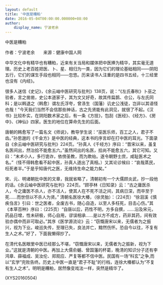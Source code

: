 ```yaml
---
layout: default
title: '中医是糟粕'
date: 2016-05-04T00:00:00.000000+08:00
author:
    display_name: 宁波老余
---
```


中医是糟粕

作者：宁波老余　　来源：健康中国人网

中华文化中有精华也有糟粕，近来有关当局和媒体把中医捧为精华，其实毫无道理。历史上老百姓把医、卜、星、相归为一类，因为它们的理论基础相同——阴阳五行，它们的谋生手段也相同——忽悠。历来读书人注重的是四书五经，十三经里也没有《内经》。

很多人迷信《史记》，《余云岫中医研究与批判》138页，说：“《左氏春秋》卜巫之验者，言之凿凿，史公本道家子，其为文又好奇，故其传扁鹊、仓公，与左氏同科；是以韩退之（韩愈）谓左氏浮夸，曾涤生（国藩）讥史公浅徒，岂非以其语怪也哉！”今天我们当然不会信那些神话，古之先贤能有此洞见，就很了不起。《汉书》比较朴实，在阴阳数术家之后，有一条《方技》，包刮《医经》、《经方》、《房中》、《神仙》四家。医生的地位在算命先生的后面。

唐朝的韩愈写了一篇名文《师说》，教导学生说：“巫医乐师，百工之人，君子不齿。”孙思邈的《千金方》是中医的经典，这本书的序言却在打中医的耳光。下面录自《余云岫中医研究与批判》224页。“孙真人《千经方》序曰：“晋宋以来，虽复名医间出，然治拾不能愈五六。”虽然间出的名医，拾尚不能愈五六，其它可知。又曰：“末术小人，多行诡诈，依傍圣教，而为欺绐。遂令朝野士庶，咸耻医术之名。”（怪不得韩愈看不起中医，孙真人道出了真相。）又其论诊候曰：“哀哉蒸民，枉死者半。”于是乎知唐代之医，无维持生命之能力矣。”

宋、元、明诸朝批中医的文章，我就省略了，清朝初有一个大儒顾炎武，抄一段他的话。《余云岫中医研究与批判》224页。“顾亭林《日知录》云：“古之庸医杀人，今之庸医不杀人，亦不活人，使其人在不死不活之间，其病日深，而卒至于死……而世但以不杀人为贤。” 清朝名医徐大椿，（徐灵胎）：（224页）“徐洄溪《慎疾刍言》引曰：世之医者，全废古书，随心自造，以至人多枉死，目击心伤。”其《本草百种》序曰：（225页）“自唐以后，药性不明，方多自撰，……沿及宋元，药品日增，性未研极，师心自用，谬误相承……是以方不成方，药非其药，间有效验亦偶中而非可取必。”其序《医学源流论》云：“窃慨唐宋以来，无儒者为之振兴，视为下业。峻巡失传，至理已失，良法并亡，黯然伤怀。恐自今以往，不复有生人之术。”好了，下面我懒得抄了。

在清代名医眼里中医已经那么不堪，“窃慨唐宋以来，无儒者为之振新，视为下业。”这就是清朝的中医。再加上大儒俞樾、曾国藩的杯葛，晚清的知识分子还有李鸿章、薛福成、吴汝伦、郑观应、严复等都不信中医。民国有一场“科玄”之争,而以“玄学”完败告终。历史上中医一直是“君子不耻”的行档，连徐大椿都认为“不复有生人之术”。明明是糟粕，居然像变戏法一样，突然是精华了。

(XYS20160504)

